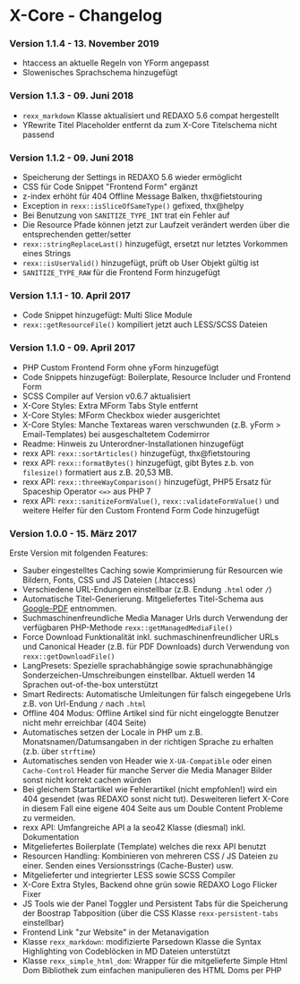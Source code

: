 X-Core - Changelog
==================

### Version 1.1.4 - 13. November 2019

* htaccess an aktuelle Regeln von YForm angepasst
* Slowenisches Sprachschema hinzugefügt


### Version 1.1.3 - 09. Juni 2018

* `rexx_markdown` Klasse aktualisiert und REDAXO 5.6 compat hergestellt
* YRewrite Titel Placeholder entfernt da zum X-Core Titelschema nicht passend

### Version 1.1.2 - 09. Juni 2018

* Speicherung der Settings in REDAXO 5.6 wieder ermöglicht
* CSS für Code Snippet "Frontend Form" ergänzt
* z-index erhöht für 404 Offline Message Balken, thx@fietstouring
* Exception in `rexx::isSliceOfSameType()` gefixed, thx@helpy
* Bei Benutzung von `SANITIZE_TYPE_INT` trat ein Fehler auf
* Die Resource Pfade können jetzt zur Laufzeit verändert werden über die entsprechenden getter/setter
* `rexx::stringReplaceLast()` hinzugefügt, ersetzt nur letztes Vorkommen eines Strings
* `rexx::isUserValid()` hinzugefügt, prüft ob User Objekt gültig ist
* `SANITIZE_TYPE_RAW` für die Frontend Form hinzugefügt

### Version 1.1.1 - 10. April 2017

* Code Snippet hinzugefügt: Multi Slice Module
* `rexx::getResourceFile()` kompiliert jetzt auch LESS/SCSS Dateien

### Version 1.1.0 - 09. April 2017

* PHP Custom Frontend Form ohne yForm hinzugefügt
* Code Snippets hinzugefügt: Boilerplate, Resource Includer und Frontend Form
* SCSS Compiler auf Version v0.6.7 aktualisiert
* X-Core Styles: Extra MForm Tabs Style entfernt
* X-Core Styles: MForm Checkbox wieder ausgerichtet
* X-Core Styles: Manche Textareas waren verschwunden (z.B. yForm > Email-Templates) bei ausgeschaltetem Codemirror
* Readme: Hinweis zu Unterordner-Installationen hinzugefügt
* rexx API: `rexx::sortArticles()` hinzugefügt, thx@fietstouring
* rexx API: `rexx::formatBytes()` hinzugefügt, gibt Bytes z.b. von `filesize()` formatiert aus z.B. 20,53 MB.
* rexx API: `rexx::threeWayComparison()` hinzugefügt, PHP5 Ersatz für Spaceship Operator `<=>` aus PHP 7
* rexx API: `rexx::sanitizeFormValue()`, `rexx::validateFormValue()` und weitere Helfer für den Custom Frontend Form Code hinzugefügt

### Version 1.0.0 - 15. März 2017

Erste Version mit folgenden Features:

* Sauber eingestelltes Caching sowie Komprimierung für Resourcen wie Bildern, Fonts, CSS und JS Dateien (.htaccess)
* Verschiedene URL-Endungen einstellbar (z.B. Endung `.html` oder `/`)
* Automatische Titel-Generierung. Mitgeliefertes Titel-Schema aus [Google-PDF](http://www.google.de/webmasters/docs/einfuehrung-in-suchmaschinenoptimierung.pdf) entnommen.
* Suchmaschinenfreundliche Media Manager Urls durch Verwendung der verfügbaren PHP-Methode `rexx::getManagedMediaFile()`
* Force Download Funktionalität inkl. suchmaschinenfreundlicher URLs und Canonical Header (z.B. für PDF Downloads) durch Verwendung von `rexx::getDownloadFile()`
* LangPresets: Spezielle sprachabhängige sowie sprachunabhängige Sonderzeichen-Umschreibungen einstellbar. Aktuell werden 14 Sprachen out-of-the-box unterstützt
* Smart Redirects: Automatische Umleitungen für falsch eingegebene Urls z.B. von Url-Endung `/` nach `.html`
* Offline 404 Modus: Offline Artikel sind für nicht eingeloggte Benutzer nicht mehr erreichbar (404 Seite)
* Automatisches setzen der Locale in PHP um z.B. Monatsnamen/Datumsangaben in der richtigen Sprache zu erhalten (z.b. über `strftime`)
* Automatisches senden von Header wie `X-UA-Compatible` oder einen `Cache-Control` Header für manche Server die Media Manager Bilder sonst nicht korrekt cachen würden
* Bei gleichem Startartikel wie Fehlerartikel (nicht empfohlen!) wird ein 404 gesendet (was REDAXO sonst nicht tut). Desweiteren liefert X-Core in diesem Fall eine eigene 404 Seite aus um Double Content Probleme zu vermeiden.
* rexx API: Umfangreiche API a la seo42 Klasse (diesmal) inkl. Dokumentation
* Mitgeliefertes Boilerplate (Template) welches die rexx API benutzt
* Resourcen Handling: Kombinieren von mehreren CSS / JS Dateien zu einer. Senden eines Versionsstrings (Cache-Buster) usw.
* Mitgelieferter und integrierter LESS sowie SCSS Compiler
* X-Core Extra Styles, Backend ohne grün sowie REDAXO Logo Flicker Fixer
* JS Tools wie der Panel Toggler und Persistent Tabs für die Speicherung der Boostrap Tabposition (über die CSS Klasse `rexx-persistent-tabs` einstellbar)
* Frontend Link "zur Website" in der Metanavigation
* Klasse `rexx_markdown`: modifizierte Parsedown Klasse die Syntax Highlighting von Codeblöcken in MD Dateien unterstützt
* Klasse `rexx_simple_html_dom`: Wrapper für die mitgelieferte Simple Html Dom Bibliothek zum einfachen manipulieren des HTML Doms per PHP

